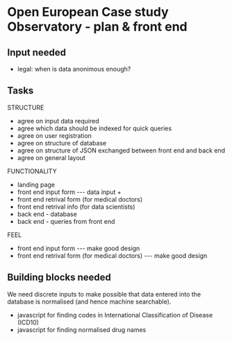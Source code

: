 Open European Case study Observatory - plan & front end
=======================================================

Input needed
------------

* legal: when is data anonimous enough?

Tasks
-----

STRUCTURE

* agree on input data required
* agree which data should be indexed for quick queries
* agree on user registration
* agree on structure of database
* agree on structure of JSON exchanged between front end and back end
* agree on general layout

FUNCTIONALITY

* landing page
* front end input form  --- data input + 
* front end retrival form (for medical doctors)
* front end retrival info (for data scientists)
* back end - database
* back end - queries from front end

FEEL

* front end input form  --- make good design
* front end retrival form (for medical doctors) --- make good design


Building blocks needed
----------------------

We need discrete inputs to make possible that data entered into the database is normalised (and hence machine searchable).

* javascript for finding codes in International Classification of Disease (ICD10)
* javascript for finding normalised drug names
